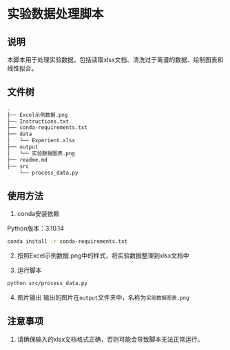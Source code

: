 # 实验数据处理脚本

## 说明

本脚本用于处理实验数据，包括读取xlsx文档、清洗过于离谱的数据、绘制图表和线性拟合。

## 文件树
```bash
.
├── Excel示例数据.png
├── Instructions.txt
├── conda-requirements.txt
├── data
│   └── Experient.xlsx
├── output 
│   └── 实验数据图表.png
├── readme.md
├── src
    └── process_data.py
```

## 使用方法

1. conda安装依赖

Python版本：3.10.14

```bash
conda install -r conda-requirements.txt
```
2. 按照Excel示例数据.png中的样式，将实验数据整理到xlsx文档中

3. 运行脚本
```bash
python src/process_data.py
```
4. 图片输出
输出的图片在`output`文件夹中，名称为`实验数据图表.png`
## 注意事项
1. 请确保输入的xlsx文档格式正确，否则可能会导致脚本无法正常运行。